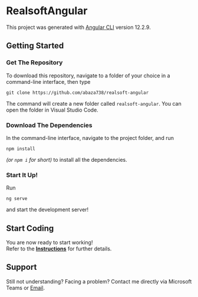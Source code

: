 # RealsoftAngular

This project was generated with [Angular CLI](https://github.com/angular/angular-cli) version 12.2.9.

## Getting Started

### Get The Repository
To download this repository, navigate to a folder of your choice in a command-line interface, then type
```
git clone https://github.com/abaza738/realsoft-angular
```  
The command will create a new folder called `realsoft-angular`. You can open the folder in Visual Studio Code.

### Download The Dependencies
In the command-line interface, navigate to the project folder, and run
```
npm install
```
*(or `npm i` for short)* to install all the dependencies.

### Start It Up!
Run
```
ng serve
```
and start the development server!

## Start Coding
You are now ready to start working!  
Refer to the **[Instructions](./wiki/Instructions.md)** for further details.

## Support
Still not understanding? Facing a problem? Contact me directly via Microsoft Teams or [Email](maher.abaza@realsoft-me.com).